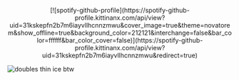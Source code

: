 <p align="center">
[![spotify-github-profile](https://spotify-github-profile.kittinanx.com/api/view?uid=31kskepfn2b7m6iayvllhcnnzmwu&cover_image=true&theme=novatorem&show_offline=true&background_color=212121&interchange=false&bar_color=ffffff&bar_color_cover=false)](https://spotify-github-profile.kittinanx.com/api/view?uid=31kskepfn2b7m6iayvllhcnnzmwu&redirect=true)

![doubles thin ice btw](https://files.catbox.moe/i0x1iv.gif)
